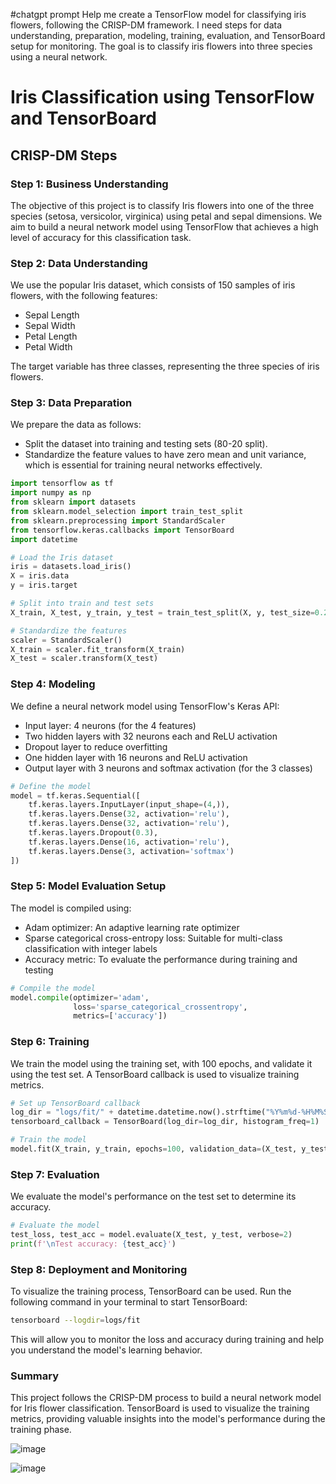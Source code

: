 #chatgpt prompt
Help me create a TensorFlow model for classifying iris flowers, following the CRISP-DM framework. I need steps for data understanding, preparation, modeling, training, evaluation, and TensorBoard setup for monitoring. The goal is to classify iris flowers into three species using a neural network.

# Iris Classification using TensorFlow and TensorBoard

## CRISP-DM Steps

### Step 1: Business Understanding
The objective of this project is to classify Iris flowers into one of the three species (setosa, versicolor, virginica) using petal and sepal dimensions. We aim to build a neural network model using TensorFlow that achieves a high level of accuracy for this classification task.

### Step 2: Data Understanding
We use the popular Iris dataset, which consists of 150 samples of iris flowers, with the following features:
- Sepal Length
- Sepal Width
- Petal Length
- Petal Width

The target variable has three classes, representing the three species of iris flowers.

### Step 3: Data Preparation
We prepare the data as follows:
- Split the dataset into training and testing sets (80-20 split).
- Standardize the feature values to have zero mean and unit variance, which is essential for training neural networks effectively.

```python
import tensorflow as tf
import numpy as np
from sklearn import datasets
from sklearn.model_selection import train_test_split
from sklearn.preprocessing import StandardScaler
from tensorflow.keras.callbacks import TensorBoard
import datetime

# Load the Iris dataset
iris = datasets.load_iris()
X = iris.data
y = iris.target

# Split into train and test sets
X_train, X_test, y_train, y_test = train_test_split(X, y, test_size=0.2, random_state=42)

# Standardize the features
scaler = StandardScaler()
X_train = scaler.fit_transform(X_train)
X_test = scaler.transform(X_test)
```

### Step 4: Modeling
We define a neural network model using TensorFlow's Keras API:
- Input layer: 4 neurons (for the 4 features)
- Two hidden layers with 32 neurons each and ReLU activation
- Dropout layer to reduce overfitting
- One hidden layer with 16 neurons and ReLU activation
- Output layer with 3 neurons and softmax activation (for the 3 classes)

```python
# Define the model
model = tf.keras.Sequential([
    tf.keras.layers.InputLayer(input_shape=(4,)),
    tf.keras.layers.Dense(32, activation='relu'),
    tf.keras.layers.Dense(32, activation='relu'),
    tf.keras.layers.Dropout(0.3),
    tf.keras.layers.Dense(16, activation='relu'),
    tf.keras.layers.Dense(3, activation='softmax')
])
```

### Step 5: Model Evaluation Setup
The model is compiled using:
- Adam optimizer: An adaptive learning rate optimizer
- Sparse categorical cross-entropy loss: Suitable for multi-class classification with integer labels
- Accuracy metric: To evaluate the performance during training and testing

```python
# Compile the model
model.compile(optimizer='adam',
              loss='sparse_categorical_crossentropy',
              metrics=['accuracy'])
```

### Step 6: Training
We train the model using the training set, with 100 epochs, and validate it using the test set. A TensorBoard callback is used to visualize training metrics.

```python
# Set up TensorBoard callback
log_dir = "logs/fit/" + datetime.datetime.now().strftime("%Y%m%d-%H%M%S")
tensorboard_callback = TensorBoard(log_dir=log_dir, histogram_freq=1)

# Train the model
model.fit(X_train, y_train, epochs=100, validation_data=(X_test, y_test), callbacks=[tensorboard_callback])
```

### Step 7: Evaluation
We evaluate the model's performance on the test set to determine its accuracy.

```python
# Evaluate the model
test_loss, test_acc = model.evaluate(X_test, y_test, verbose=2)
print(f'\nTest accuracy: {test_acc}')
```

### Step 8: Deployment and Monitoring
To visualize the training process, TensorBoard can be used. Run the following command in your terminal to start TensorBoard:

```sh
tensorboard --logdir=logs/fit
```

This will allow you to monitor the loss and accuracy during training and help you understand the model's learning behavior.

### Summary
This project follows the CRISP-DM process to build a neural network model for Iris flower classification. TensorBoard is used to visualize the training metrics, providing valuable insights into the model's performance during the training phase.


![image](https://github.com/user-attachments/assets/84b76907-40ce-4ff1-82e9-3fbc973c734a)

![image](https://github.com/user-attachments/assets/94824b82-713b-48ec-b650-df3db0af6dd7)

